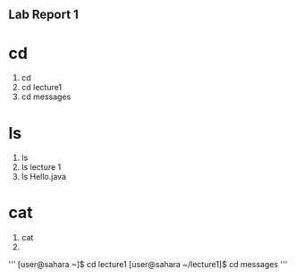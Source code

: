 ## Lab Report 1

# cd
1. cd
2. cd lecture1
3. cd messages

# ls
1. ls
2. ls lecture 1
3. ls Hello.java 

# cat 
1. cat 
1. 

'''
[user@sahara ~]$ cd lecture1
[user@sahara ~/lecture1]$ cd messages
'''
